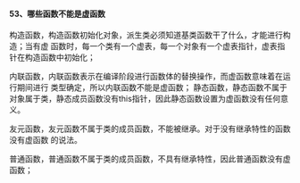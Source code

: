 #### 53、哪些函数不能是虚函数

构造函数，构造函数初始化对象，派⽣类必须知道基类函数⼲了什么，才能进⾏构造；当有虚 函数时，每⼀个类有⼀个虚表，每⼀个对象有⼀个虚表指针，虚表指针在构造函数中初始化；

内联函数，内联函数表示在编译阶段进⾏函数体的替换操作，⽽虚函数意味着在运⾏期间进⾏ 类型确定，所以内联函数不能是虚函数；
静态函数，静态函数不属于对象属于类，静态成员函数没有this指针，因此静态函数设置为虚函数没有任何意义。

友元函数，友元函数不属于类的成员函数，不能被继承。对于没有继承特性的函数没有虚函数 的说法。

普通函数，普通函数不属于类的成员函数，不具有继承特性，因此普通函数没有虚函数；